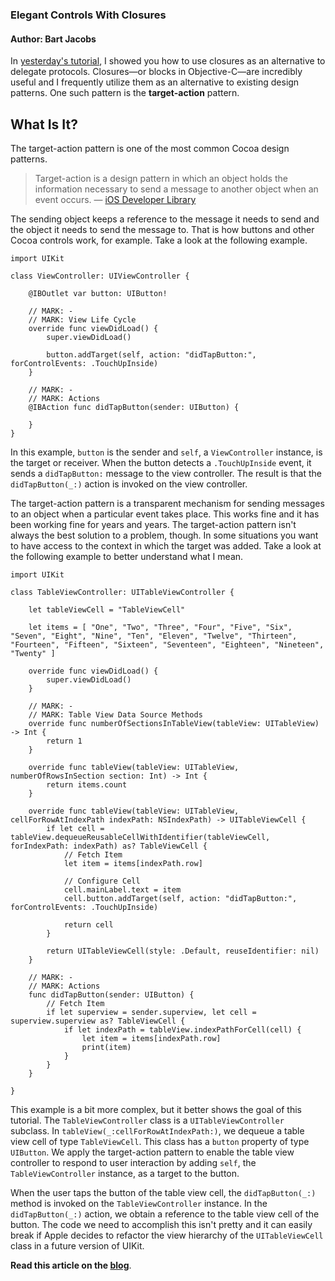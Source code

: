 ### Elegant Controls With Closures

#### Author: Bart Jacobs

In [yesterday's tutorial](http://bartjacobs.com/references-delegation-and-notifications/), I showed you how to use closures as an alternative to delegate protocols. Closures—or blocks in Objective-C—are incredibly useful and I frequently utilize them as an alternative to existing design patterns. One such pattern is the **target-action** pattern.

## What Is It?

The target-action pattern is one of the most common Cocoa design patterns.

> Target-action is a design pattern in which an object holds the information necessary to send a message to another object when an event occurs. — [iOS Developer Library](https://developer.apple.com/library/ios/documentation/General/Conceptual/Devpedia-CocoaApp/TargetAction.html)

The sending object keeps a reference to the message it needs to send and the object it needs to send the message to. That is how buttons and other Cocoa controls work, for example. Take a look at the following example.

```language-swift
import UIKit

class ViewController: UIViewController {

    @IBOutlet var button: UIButton!

    // MARK: -
    // MARK: View Life Cycle
    override func viewDidLoad() {
        super.viewDidLoad()

        button.addTarget(self, action: "didTapButton:", forControlEvents: .TouchUpInside)
    }

    // MARK: -
    // MARK: Actions
    @IBAction func didTapButton(sender: UIButton) {

    }
}
```

In this example, `button` is the sender and `self`, a `ViewController` instance, is the target or receiver. When the button detects a `.TouchUpInside` event, it sends a `didTapButton:` message to the view controller. The result is that the `didTapButton(_:)` action is invoked on the view controller.

The target-action pattern is a transparent mechanism for sending messages to an object when a particular event takes place. This works fine and it has been working fine for years and years. The target-action pattern isn't always the best solution to a problem, though. In some situations you want to have access to the context in which the target was added. Take a look at the following example to better understand what I mean.

```language-swift
import UIKit

class TableViewController: UITableViewController {

    let tableViewCell = "TableViewCell"

    let items = [ "One", "Two", "Three", "Four", "Five", "Six", "Seven", "Eight", "Nine", "Ten", "Eleven", "Twelve", "Thirteen", "Fourteen", "Fifteen", "Sixteen", "Seventeen", "Eighteen", "Nineteen", "Twenty" ]

    override func viewDidLoad() {
        super.viewDidLoad()
    }

    // MARK: -
    // MARK: Table View Data Source Methods
    override func numberOfSectionsInTableView(tableView: UITableView) -> Int {
        return 1
    }

    override func tableView(tableView: UITableView, numberOfRowsInSection section: Int) -> Int {
        return items.count
    }

    override func tableView(tableView: UITableView, cellForRowAtIndexPath indexPath: NSIndexPath) -> UITableViewCell {
        if let cell = tableView.dequeueReusableCellWithIdentifier(tableViewCell, forIndexPath: indexPath) as? TableViewCell {
            // Fetch Item
            let item = items[indexPath.row]

            // Configure Cell
            cell.mainLabel.text = item
            cell.button.addTarget(self, action: "didTapButton:", forControlEvents: .TouchUpInside)

            return cell
        }

        return UITableViewCell(style: .Default, reuseIdentifier: nil)
    }

    // MARK: -
    // MARK: Actions
    func didTapButton(sender: UIButton) {
        // Fetch Item
        if let superview = sender.superview, let cell = superview.superview as? TableViewCell {
            if let indexPath = tableView.indexPathForCell(cell) {
                let item = items[indexPath.row]
                print(item)
            }
        }
    }

}
```

This example is a bit more complex, but it better shows the goal of this tutorial. The `TableViewController` class is a `UITableViewController` subclass. In `tableView(_:cellForRowAtIndexPath:)`, we dequeue a table view cell of type `TableViewCell`. This class has a `button` property of type `UIButton`. We apply the target-action pattern to enable the table view controller to respond to user interaction by adding `self`, the `TableViewController` instance, as a target to the button.

When the user taps the button of the table view cell, the `didTapButton(_:)` method is invoked on the `TableViewController` instance. In the `didTapButton(_:)` action, we obtain a reference to the table view cell of the button. The code we need to accomplish this isn't pretty and it can easily break if Apple decides to refactor the view hierarchy of the `UITableViewCell` class in a future version of UIKit.

**Read this article on the [blog](http://bartjacobs.com/elegant-controls-with-closures/)**.
